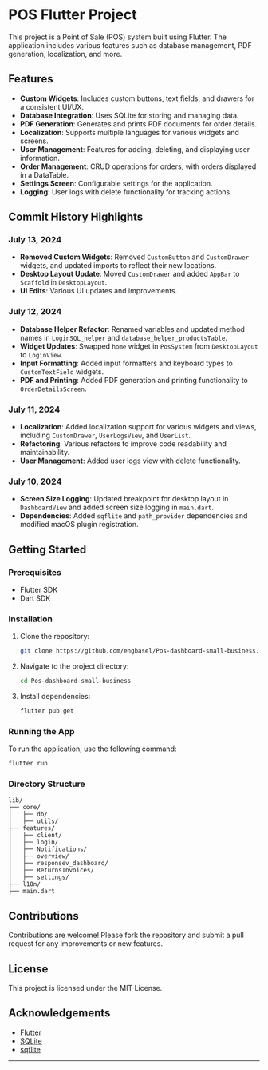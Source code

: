 
# POS Flutter Project

This project is a Point of Sale (POS) system built using Flutter. The application includes various features such as database management, PDF generation, localization, and more.

## Features

- **Custom Widgets**: Includes custom buttons, text fields, and drawers for a consistent UI/UX.
- **Database Integration**: Uses SQLite for storing and managing data.
- **PDF Generation**: Generates and prints PDF documents for order details.
- **Localization**: Supports multiple languages for various widgets and screens.
- **User Management**: Features for adding, deleting, and displaying user information.
- **Order Management**: CRUD operations for orders, with orders displayed in a DataTable.
- **Settings Screen**: Configurable settings for the application.
- **Logging**: User logs with delete functionality for tracking actions.

## Commit History Highlights

### July 13, 2024
- **Removed Custom Widgets**: Removed `CustomButton` and `CustomDrawer` widgets, and updated imports to reflect their new locations.
- **Desktop Layout Update**: Moved `CustomDrawer` and added `AppBar` to `Scaffold` in `DesktopLayout`.
- **UI Edits**: Various UI updates and improvements.

### July 12, 2024
- **Database Helper Refactor**: Renamed variables and updated method names in `LoginSQL_helper` and `database_helper_productsTable`.
- **Widget Updates**: Swapped `home` widget in `PosSystem` from `DesktopLayout` to `LoginView`.
- **Input Formatting**: Added input formatters and keyboard types to `CustomTextField` widgets.
- **PDF and Printing**: Added PDF generation and printing functionality to `OrderDetailsScreen`.

### July 11, 2024
- **Localization**: Added localization support for various widgets and views, including `CustomDrawer`, `UserLogsView`, and `UserList`.
- **Refactoring**: Various refactors to improve code readability and maintainability.
- **User Management**: Added user logs view with delete functionality.

### July 10, 2024
- **Screen Size Logging**: Updated breakpoint for desktop layout in `DashboardView` and added screen size logging in `main.dart`.
- **Dependencies**: Added `sqflite` and `path_provider` dependencies and modified macOS plugin registration.

## Getting Started

### Prerequisites

- Flutter SDK
- Dart SDK

### Installation

1. Clone the repository:
   ```sh
   git clone https://github.com/engbasel/Pos-dashboard-small-business.git
   ```
2. Navigate to the project directory:
   ```sh
   cd Pos-dashboard-small-business
   ```
3. Install dependencies:
   ```sh
   flutter pub get
   ```

### Running the App

To run the application, use the following command:
```sh
flutter run
```

### Directory Structure

```
lib/
├── core/
│   ├── db/
│   ├── utils/
├── features/
│   ├── client/
│   ├── login/
│   ├── Notifications/
│   ├── overview/
│   ├── responsev_dashboard/
│   ├── ReturnsInvoices/
│   ├── settings/
├── l10n/
├── main.dart
```

## Contributions

Contributions are welcome! Please fork the repository and submit a pull request for any improvements or new features.

## License

This project is licensed under the MIT License.

## Acknowledgements

- [Flutter](https://flutter.dev/)
- [SQLite](https://www.sqlite.org/index.html)
- [sqflite](https://pub.dev/packages/sqflite)

---


